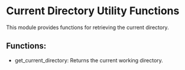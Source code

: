 # Current Directory Utility Functions

This module provides functions for retrieving the current directory.

## Functions:
* get_current_directory: Returns the current working directory.